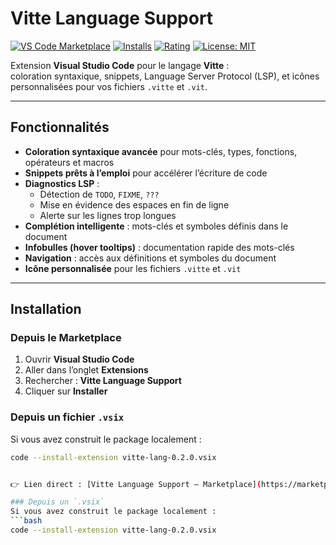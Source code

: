 # Vitte Language Support

[![VS Code Marketplace](https://img.shields.io/visual-studio-marketplace/v/VitteStudio.vitte-lang?label=VS%20Code%20Marketplace&color=blue)](https://marketplace.visualstudio.com/items?itemName=VitteStudio.vitte-lang)
[![Installs](https://img.shields.io/visual-studio-marketplace/i/VitteStudio.vitte-lang?label=Installs&color=brightgreen)](https://marketplace.visualstudio.com/items?itemName=VitteStudio.vitte-lang)
[![Rating](https://img.shields.io/visual-studio-marketplace/r/VitteStudio.vitte-lang?label=Rating)](https://marketplace.visualstudio.com/items?itemName=VitteStudio.vitte-lang)
[![License: MIT](https://img.shields.io/badge/License-MIT-green.svg)](LICENSE)

Extension **Visual Studio Code** pour le langage **Vitte** :  
coloration syntaxique, snippets, Language Server Protocol (LSP), et icônes personnalisées pour vos fichiers `.vitte` et `.vit`.

---

## Fonctionnalités

- **Coloration syntaxique avancée** pour mots-clés, types, fonctions, opérateurs et macros  
- **Snippets prêts à l’emploi** pour accélérer l’écriture de code  
- **Diagnostics LSP** :  
  - Détection de `TODO`, `FIXME`, `???`  
  - Mise en évidence des espaces en fin de ligne  
  - Alerte sur les lignes trop longues  
- **Complétion intelligente** : mots-clés et symboles définis dans le document  
- **Infobulles (hover tooltips)** : documentation rapide des mots-clés  
- **Navigation** : accès aux définitions et symboles du document  
- **Icône personnalisée** pour les fichiers `.vitte` et `.vit`  

---

## Installation

### Depuis le Marketplace
1. Ouvrir **Visual Studio Code**  
2. Aller dans l’onglet **Extensions**  
3. Rechercher : **Vitte Language Support**  
4. Cliquer sur **Installer**  

### Depuis un fichier `.vsix`
Si vous avez construit le package localement :  
```bash
code --install-extension vitte-lang-0.2.0.vsix


👉 Lien direct : [Vitte Language Support — Marketplace](https://marketplace.visualstudio.com/items?itemName=VitteStudio.vitte-lang)

### Depuis un `.vsix`
Si vous avez construit le package localement :  
```bash
code --install-extension vitte-lang-0.2.0.vsix

